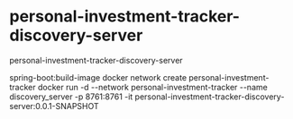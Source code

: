 # personal-investment-tracker-discovery-server
personal-investment-tracker-discovery-server

spring-boot:build-image
docker network create personal-investment-tracker
docker run -d --network personal-investment-tracker --name discovery_server -p 8761:8761 -it personal-investment-tracker-discovery-server:0.0.1-SNAPSHOT